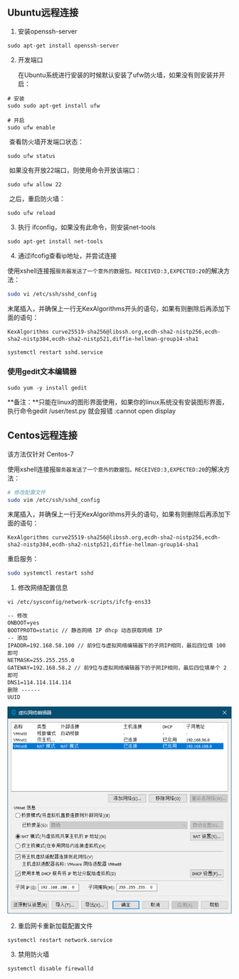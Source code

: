 ## Ubuntu远程连接

1. 安装openssh-server

```shell
sudo apt-get install openssh-server
```

2. 开发端口

   在Ubuntu系统进行安装的时候默认安装了ufw防火墙，如果没有则安装并开启：

```shell
# 安装
sudo sudo apt-get install ufw

# 开启
sudo ufw enable
```

​		查看防火墙开发端口状态：

```shell
sudo ufw status
```

​		如果没有开放22端口，则使用命令开放该端口：

```shell
sudo ufw allow 22
```

​		之后，重启防火墙：

```shell
sudo ufw reload
```

3. 执行 ifconfig，如果没有此命令，则安装net-tools

```shell
sudo apt-get install net-tools
```

4. 通过ifcofig查看ip地址，并尝试连接

使用xshell连接报`服务器发送了一个意外的数据包。RECEIVED:3,EXPECTED:20`的解决方法：

```bash
sudo vi /etc/ssh/sshd_config
```

末尾插入，并确保上一行无KexAlgorithms开头的语句，如果有则删除后再添加下面的语句：

```
KexAlgorithms curve25519-sha256@libssh.org,ecdh-sha2-nistp256,ecdh-sha2-nistp384,ecdh-sha2-nistp521,diffie-hellman-group14-sha1
```

```bash
systemctl restart sshd.service 
```

### 使用gedit文本编辑器

```shell
sudo yum -y install gedit
```

**备注：**只能在linux的图形界面使用，如果你的linux系统没有安装图形界面，执行命令gedit /user/test.py 就会报错 :cannot open display

## Centos远程连接

该方法仅针对 Centos-7

使用xshell连接报`服务器发送了一个意外的数据包。RECEIVED:3,EXPECTED:20`的解决方法：

```bash
# 修改配置文件
sudo vim /etc/ssh/sshd_config
```

末尾插入，并确保上一行无KexAlgorithms开头的语句，如果有则删除后再添加下面的语句：

```
KexAlgorithms curve25519-sha256@libssh.org,ecdh-sha2-nistp256,ecdh-sha2-nistp384,ecdh-sha2-nistp521,diffie-hellman-group14-sha1
```

重启服务：

```bash
sudo systemctl restart sshd
```

1. 修改网络配置信息

```shell
vi /etc/sysconfig/network-scripts/ifcfg-ens33
```

```
-- 修改 
ONBOOT=yes 
BOOTPROTO=static // 静态网络 IP dhcp 动态获取网络 IP 
-- 添加 
IPADDR=192.168.58.100 // 前9位与虚拟网络编辑器下的子网IP相同，最后四位填 100 即可
NETMASK=255.255.255.0 
GATEWAY=192.168.58.2 // 前9位与虚拟网络编辑器下的子网IP相同，最后四位填单个 2 即可
DNS1=114.114.114.114 
删除 ------ 
UUID
```

<img src=".\picture\网络编辑.png" alt="网络编辑" style="zoom:80%;" />

2. 重启网卡重新加载配置文件

```shell
systemctl restart network.service
```

3. 禁用防火墙

```shell
systemctl disable firewalld
```

